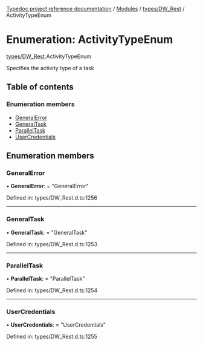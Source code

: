 [Typedoc project reference documentation](../README.md) / [Modules](../modules.md) / [types/DW_Rest](../modules/types_dw_rest.md) / ActivityTypeEnum

# Enumeration: ActivityTypeEnum

[types/DW_Rest](../modules/types_dw_rest.md).ActivityTypeEnum

Specifies the activity type of a task

## Table of contents

### Enumeration members

- [GeneralError](types_dw_rest.activitytypeenum.md#generalerror)
- [GeneralTask](types_dw_rest.activitytypeenum.md#generaltask)
- [ParallelTask](types_dw_rest.activitytypeenum.md#paralleltask)
- [UserCredentials](types_dw_rest.activitytypeenum.md#usercredentials)

## Enumeration members

### GeneralError

• **GeneralError**: = "GeneralError"

Defined in: types/DW_Rest.d.ts:1256

___

### GeneralTask

• **GeneralTask**: = "GeneralTask"

Defined in: types/DW_Rest.d.ts:1253

___

### ParallelTask

• **ParallelTask**: = "ParallelTask"

Defined in: types/DW_Rest.d.ts:1254

___

### UserCredentials

• **UserCredentials**: = "UserCredentials"

Defined in: types/DW_Rest.d.ts:1255
